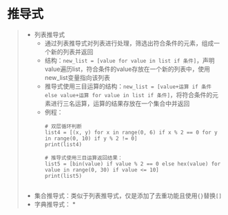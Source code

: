 # 推导式
>* 列表推导式
>   * 通过列表推导式对列表进行处理，筛选出符合条件的元素，组成一个新的列表并返回
>   * 结构：```new_list = [value for value in list if 条件]```，声明value遍历list，符合条件的value存放在一个新的列表中，使用new_list变量指向该列表
>   * 推导式使用三目运算的结构：```new_list = [value+运算 if 条件 else value+运算 for value in list if 条件]```，将符合条件的元素进行三名运算，运算的结果存放在一个集合中并返回
>   * 例程：
>       ```
>       # 双层循环判断
>       list4 = [(x, y) for x in range(0, 6) if x % 2 == 0 for y in range(0, 10) if y % 2 != 0]
>       print(list4)
>     
>       # 推导式使用三目运算返回结果：
>       list5 = [bin(value) if value % 2 == 0 else hex(value) for value in range(0, 30) if value <= 10]
>       print(list5)
>     
>       
>       ```
>* 集合推导式：类似于列表推导式，仅是添加了去重功能且使用```{}```替换```[]```
>* 字典推导式：
>   * 
>
